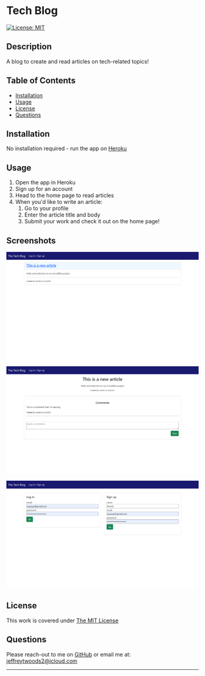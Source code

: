 # Tech Blog
[![License: MIT](https://img.shields.io/badge/License-MIT-yellow.svg)](https://opensource.org/licenses/MIT)
## Description

A blog to create and read articles on tech-related topics! 

## Table of Contents

<ul>
    <li><a href="#Installation">Installation</a></li>
    <li><a href="#Usage">Usage</a></li>
    <li><a href="#License">License</a></li>
    <li><a href="#Questions">Questions</a></li>
</ul>

## Installation

No installation required - run the app on [Heroku](https://mysterious-cove-59965.herokuapp.com/)

## Usage
<ol>
    <li>Open the app in Heroku</li>
    <li>Sign up for an account</li>
    <li>Head to the home page to read articles</li>
    <li>When you'd like to write an article:
        <ol>
        <li>Go to your profile</li>
        <li>Enter the article title and body</li>
        <li>Submit your work and check it out on the home page!</li>
        </ol>
    </li>
</ol>

## Screenshots

![Home page](screencaps/cap-1.png)  

![Individual Article](screencaps/cap-2.png)  

![Login/Signup](screencaps/cap-3.png)


## License

This work is covered under [The MIT License](https://opensource.org/licenses/MIT)

## Questions

Please reach-out to me on [GitHub](http://www.github.com/jeffreytwoods2) or email me at: [jeffreytwoods2@icloud.com](mailto:jeffreytwoods2@icloud.com)

---
